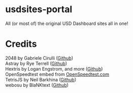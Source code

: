 # usdsites-portal
All (or most of) the original USD Dashboard sites all in one!

# Credits
2048 by Gabriele Cirulli ([Github](https://github.com/gabrielecirulli/2048))<br>
Astray by Rye Terrell ([Github](https://github.com/wwwtyro/Astray))<br>
Hextris by Logan Engstrom, and more ([Github](https://github.com/Hextris/hextris))<br>
OpenSpeedtest embed from [OpenSpeedtest.com](https://OpenSpeedtest.com)<br>
TetrisJS by Neil Barkhina ([Github](https://github.com/nbarkhina/TetrisJS))<br>
webosu by BlaNKtext ([Github](https://github.com/BlaNKtext/webosu))
